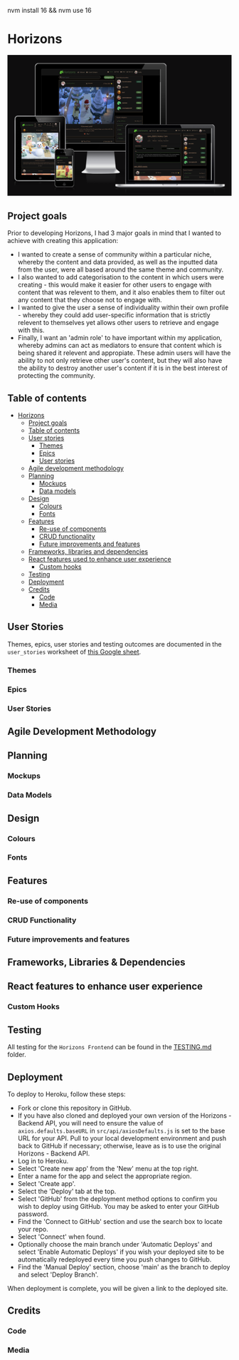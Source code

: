 nvm install 16 && nvm use 16

# Horizons

![AmIResponsive Image](/src/assets/readme_assets/amiresponsive.png)

## Project goals

Prior to developing Horizons, I had 3 major goals in mind that I wanted to achieve with creating this application:
- I wanted to create a sense of community within a particular niche, whereby the content and data provided, as well as the inputted data from the user, were all based around the same theme and community.
- I also wanted to add categorisation to the content in which users were creating - this would make it easier for other users to engage with content that was relevent to them, and it also enables them to filter out any content that they choose not to engage with.
- I wanted to give the user a sense of individuality within their own profile - whereby they could add user-specific information that is strictly relevent to themselves yet allows other users to retrieve and engage with this.
- Finally, I want an 'admin role' to have important within my application, whereby admins can act as mediators to ensure that content which is being shared it relevent and appropiate. These admin users will have the ability to not only retrieve other user's content, but they will also have the ability to destroy another user's content if it is in the best interest of protecting the community.

## Table of contents
- [Horizons](#horizons)
  * [Project goals](#project-goals)
  * [Table of contents](#table-of-contents)
  * [User stories](#user-stories)
    + [Themes](#themes)
    + [Epics](#epics)
    + [User stories](#user-stories)
  * [Agile development methodology](#agile-development-methodology)
  * [Planning](#planning)
    + [Mockups](#mockups)
    + [Data models](#data-models)
  * [Design](#design)
    + [Colours](#colours)
    + [Fonts](#fonts)
  * [Features](#features)
    + [Re-use of components](#re-use-of-components)
    + [CRUD functionality](#crud-functionality)
    + [Future improvements and features](#future-improvements-and-features)
  * [Frameworks, libraries and dependencies](#frameworks--libraries-and-dependencies)
  * [React features used to enhance user experience](#react-features-used-to-enhance-user-experience)
    + [Custom hooks](#custom-hooks)
  * [Testing](#testing)
  * [Deployment](#deployment)
  * [Credits](#credits)
    + [Code](#code)
    + [Media](#media)

## User Stories

Themes, epics, user stories and testing outcomes are documented in the `user_stories` worksheet of [this Google sheet](https://docs.google.com/spreadsheets/d/1xT0BXdg621rtGnQodwNQhRxqZqIO8vNXq3Ope-zOwR8/edit?usp=sharing).

### Themes

### Epics

### User Stories

## Agile Development Methodology

## Planning

### Mockups

### Data Models

## Design

### Colours

### Fonts

## Features

### Re-use of components

### CRUD Functionality

### Future improvements and features

## Frameworks, Libraries & Dependencies

## React features to enhance user experience

### Custom Hooks

## Testing

All testing for the `Horizons Frontend` can be found in the [TESTING.md](/TESTING.md) folder.

## Deployment

To deploy to Heroku, follow these steps:

- Fork or clone this repository in GitHub.
- If you have also cloned and deployed your own version of the Horizons - Backend API, you will need to ensure the value of `axios.defaults.baseURL` in `src/api/axiosDefaults.js` is set to the base URL for your API. Pull to your local development environment and push back to GitHub if necessary; otherwise, leave as is to use the original Horizons - Backend API.
- Log in to Heroku.
- Select 'Create new app' from the 'New' menu at the top right.
- Enter a name for the app and select the appropriate region.
- Select 'Create app'.
- Select the 'Deploy' tab at the top.
- Select 'GitHub' from the deployment method options to confirm you wish to deploy using GitHub. You may be asked to enter your GitHub password.
- Find the 'Connect to GitHub' section and use the search box to locate your repo.
- Select 'Connect' when found.
- Optionally choose the main branch under 'Automatic Deploys' and select 'Enable Automatic Deploys' if you wish your deployed site to be automatically redeployed every time you push changes to GitHub.
- Find the 'Manual Deploy' section, choose 'main' as the branch to deploy and select 'Deploy Branch'.

When deployment is complete, you will be given a link to the deployed site.

## Credits

### Code

### Media